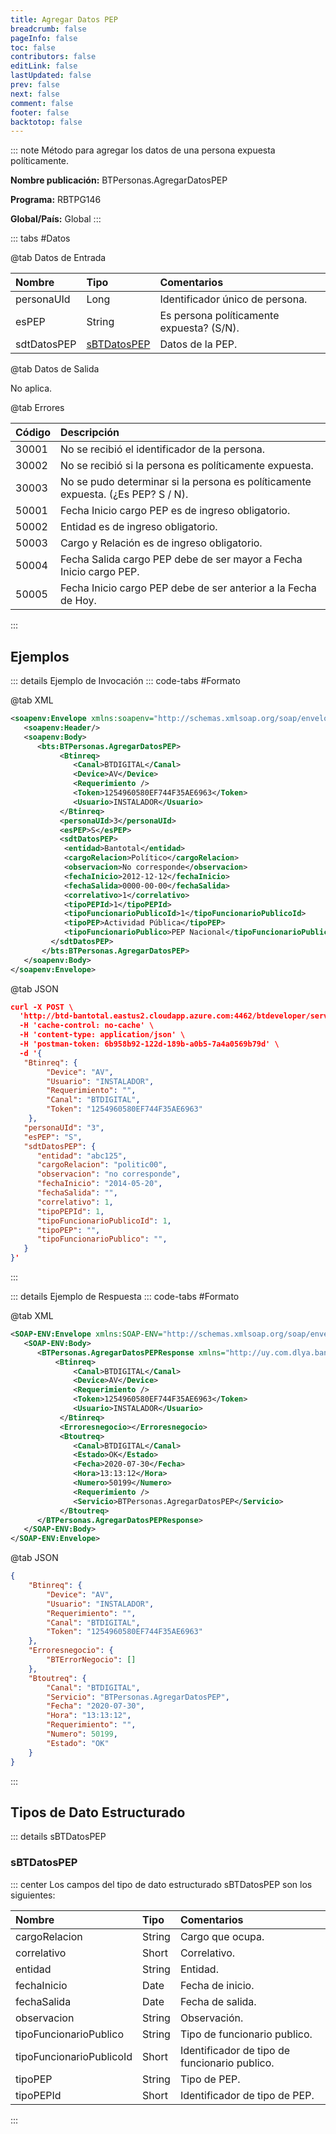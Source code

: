 ```yaml
---
title: Agregar Datos PEP
breadcrumb: false
pageInfo: false
toc: false
contributors: false
editLink: false
lastUpdated: false
prev: false
next: false
comment: false
footer: false
backtotop: false
---
```


<!-- ABRE DATOS DEL MÉTODO -->
::: note Método para agregar los datos de una persona expuesta políticamente.

**Nombre publicación:** BTPersonas.AgregarDatosPEP

**Programa:** RBTPG146

**Global/País:** Global
:::
<!-- CIERRA DATOS DEL MÉTODO -->

<!-- ABRE TABLA DE DATOS -->
::: tabs #Datos 

@tab Datos de Entrada

Nombre | Tipo | Comentarios
:--------- | :--------- | :---------
personaUId | Long | Identificador único de persona.
esPEP | String | Es persona políticamente expuesta? (S/N).
sdtDatosPEP | [sBTDatosPEP](#sbtdatospep) | Datos de la PEP.

@tab Datos de Salida

No aplica.

@tab Errores

Código | Descripción
:--------- | :-----------
30001 | No se recibió el identificador de la persona.
30002 | No se recibió si la persona es políticamente expuesta.
30003 | No se pudo determinar si la persona es políticamente expuesta. (¿Es PEP? S / N).
50001 | Fecha Inicio cargo PEP es de ingreso obligatorio.
50002 | Entidad es de ingreso obligatorio.
50003 | Cargo y Relación es de ingreso obligatorio.
50004 | Fecha Salida cargo PEP debe de ser mayor a Fecha Inicio cargo PEP.
50005 | Fecha Inicio cargo PEP debe de ser anterior a la Fecha de Hoy.
::: 
<!-- CIERRA TABLA DE DATOS -->

## **Ejemplos**

<!-- ABRE EJEMPLO DE INVOCACIÓN -->
::: details Ejemplo de Invocación 
::: code-tabs #Formato

@tab XML
```xml
<soapenv:Envelope xmlns:soapenv="http://schemas.xmlsoap.org/soap/envelope/" xmlns:bts="http://uy.com.dlya.bantotal/BTSOA/">
   <soapenv:Header/>
   <soapenv:Body>
      <bts:BTPersonas.AgregarDatosPEP>
		   <Btinreq>
			  <Canal>BTDIGITAL</Canal>
			  <Device>AV</Device>
			  <Requerimiento />
			  <Token>1254960580EF744F35AE6963</Token>
			  <Usuario>INSTALADOR</Usuario>
		   </Btinreq>
		   <personaUId>3</personaUId>  
		   <esPEP>S</esPEP>
		   <sdtDatosPEP>
            <entidad>Bantotal</entidad>
            <cargoRelacion>Político</cargoRelacion>
            <observacion>No corresponde</observacion>
            <fechaInicio>2012-12-12</fechaInicio>
            <fechaSalida>0000-00-00</fechaSalida>
            <correlativo>1</correlativo>
            <tipoPEPId>1</tipoPEPId>
            <tipoFuncionarioPublicoId>1</tipoFuncionarioPublicoId>
            <tipoPEP>Actividad Pública</tipoPEP>
            <tipoFuncionarioPublico>PEP Nacional</tipoFuncionarioPublico>
         </sdtDatosPEP>
	   </bts:BTPersonas.AgregarDatosPEP>
   </soapenv:Body>
</soapenv:Envelope>
```

@tab JSON
```json
curl -X POST \
  'http://btd-bantotal.eastus2.cloudapp.azure.com:4462/btdeveloper/servlet/com.dlya.bantotal.odwsbt_BTPersonas_v1?AgregarDatosPEP' \
  -H 'cache-control: no-cache' \
  -H 'content-type: application/json' \
  -H 'postman-token: 6b958b92-122d-189b-a0b5-7a4a0569b79d' \
  -d '{
   "Btinreq": {
        "Device": "AV",
        "Usuario": "INSTALADOR",
        "Requerimiento": "",
        "Canal": "BTDIGITAL",
        "Token": "1254960580EF744F35AE6963"
    },
   "personaUId": "3",
   "esPEP": "S",
   "sdtDatosPEP": {
      "entidad": "abc125",
      "cargoRelacion": "politic00",
      "observacion": "no corresponde",
      "fechaInicio": "2014-05-20",
      "fechaSalida": "",
      "correlativo": 1,
      "tipoPEPId": 1, 
      "tipoFuncionarioPublicoId": 1, 
      "tipoPEP": "",
      "tipoFuncionarioPublico": "",
   }
}'
```
:::
<!-- CIERRA EJEMPLO DE INVOCACIÓN -->

<!-- ABRE EJEMPLO DE RESPUESTA -->
::: details Ejemplo de Respuesta 
::: code-tabs #Formato

@tab XML
```xml
<SOAP-ENV:Envelope xmlns:SOAP-ENV="http://schemas.xmlsoap.org/soap/envelope/" xmlns:xsd="http://www.w3.org/2001/XMLSchema" xmlns:SOAP-ENC="http://schemas.xmlsoap.org/soap/encoding/" xmlns:xsi="http://www.w3.org/2001/XMLSchema-instance">
   <SOAP-ENV:Body>
      <BTPersonas.AgregarDatosPEPResponse xmlns="http://uy.com.dlya.bantotal/BTSOA/">
		  <Btinreq>
			  <Canal>BTDIGITAL</Canal>
			  <Device>AV</Device>
			  <Requerimiento />
			  <Token>1254960580EF744F35AE6963</Token>
			  <Usuario>INSTALADOR</Usuario>
		   </Btinreq>
		   <Erroresnegocio></Erroresnegocio>
		   <Btoutreq>
			  <Canal>BTDIGITAL</Canal>
			  <Estado>OK</Estado>
			  <Fecha>2020-07-30</Fecha>
			  <Hora>13:13:12</Hora>
			  <Numero>50199</Numero>
			  <Requerimiento />
			  <Servicio>BTPersonas.AgregarDatosPEP</Servicio>
		   </Btoutreq>
      </BTPersonas.AgregarDatosPEPResponse>
   </SOAP-ENV:Body>
</SOAP-ENV:Envelope>

```
@tab JSON
```json
{ 
    "Btinreq": { 
        "Device": "AV", 
        "Usuario": "INSTALADOR", 
        "Requerimiento": "", 
        "Canal": "BTDIGITAL", 
        "Token": "1254960580EF744F35AE6963" 
    }, 
    "Erroresnegocio": { 
        "BTErrorNegocio": [] 
    }, 
    "Btoutreq": { 
        "Canal": "BTDIGITAL", 
        "Servicio": "BTPersonas.AgregarDatosPEP", 
        "Fecha": "2020-07-30", 
        "Hora": "13:13:12", 
        "Requerimiento": "", 
        "Numero": 50199, 
        "Estado": "OK" 
    } 
}
```
::: 
<!-- CIERRA EJEMPLO DE RESPUESTA -->

## **Tipos de Dato Estructurado**

<!-- ABRE SDT -->
::: details sBTDatosPEP  

### sBTDatosPEP

::: center 
Los campos del tipo de dato estructurado sBTDatosPEP son los siguientes: 

Nombre | Tipo | Comentarios 
:--------- | :----------- | :----------- 
cargoRelacion | String | Cargo que ocupa.
correlativo | Short | Correlativo.
entidad | String | Entidad.
fechaInicio | Date | Fecha de inicio.
fechaSalida | Date | Fecha de salida.
observacion | String | Observación.
tipoFuncionarioPublico | String | Tipo de funcionario publico.
tipoFuncionarioPublicoId | Short | Identificador de tipo de funcionario publico.
tipoPEP | String | Tipo de PEP.
tipoPEPId | Short | Identificador de tipo de PEP. 
:::
<!-- CIERRA SDT -->
